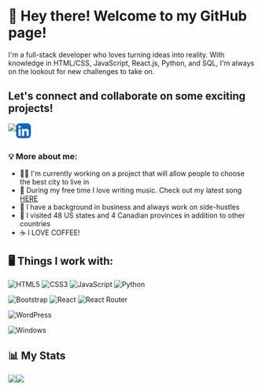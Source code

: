 # 👋 Hey there! Welcome to my GitHub page!

I'm a full-stack developer who loves turning ideas into reality. With knowledge in HTML/CSS, JavaScript, React.js, Python, and SQL, I'm always on the lookout for new challenges to take on.

## Let's connect and collaborate on some exciting projects!

<a href="https://pyslarash.com/" target="_blank"><img align="left" src="https://pyslarash.com/wp-content/uploads/2023/10/github.png" height="30px" /></a>
<a href="https://www.linkedin.com/in/pyslarash/" target="_blank"><img align="left" src="https://github.com/tandpfun/skill-icons/blob/main/icons/LinkedIn.svg" height="30px" /></a>
<br/><br/>

### 💡 More about me:

- 👨‍💻 I'm currently working on a project that will allow people to choose the best city to live in
- 🎸 During my free time I love writing music. Check out my latest song <a href="https://soundcloud.com/sashabonnmusic/omega">HERE</a>
- 💼 I have a background in business and always work on side-hustles
- 🧭 I visited 48 US states and 4 Canadian provinces in addition to other countries
- ☕️ I LOVE COFFEE!

## 🖥️ Things I work with:

![HTML5](https://img.shields.io/badge/html5-%23E34F26.svg?style=for-the-badge&logo=html5&logoColor=white)
![CSS3](https://img.shields.io/badge/css3-%231572B6.svg?style=for-the-badge&logo=css3&logoColor=white)
![JavaScript](https://img.shields.io/badge/javascript-%23323330.svg?style=for-the-badge&logo=javascript&logoColor=%23F7DF1E)
![Python](https://img.shields.io/badge/python-3670A0?style=for-the-badge&logo=python&logoColor=ffdd54)

![Bootstrap](https://img.shields.io/badge/bootstrap-%23563D7C.svg?style=for-the-badge&logo=bootstrap&logoColor=white)
![React](https://img.shields.io/badge/react-%2320232a.svg?style=for-the-badge&logo=react&logoColor=%2361DAFB)
![React Router](https://img.shields.io/badge/React_Router-CA4245?style=for-the-badge&logo=react-router&logoColor=white)

![WordPress](https://img.shields.io/badge/WordPress-%23117AC9.svg?style=for-the-badge&logo=WordPress&logoColor=white)

![Windows](https://img.shields.io/badge/Windows-0078D6?style=for-the-badge&logo=windows&logoColor=white)
       
## 📊 My Stats       

<a href='https://github.com/pyslarash/'>
    
<img align="left" src="https://github-readme-stats.vercel.app/api?username=pyslarash" />
<img align="left" src="https://github-readme-stats.vercel.app/api/top-langs/?username=pyslarash&layout=compact" />
    
</a>
